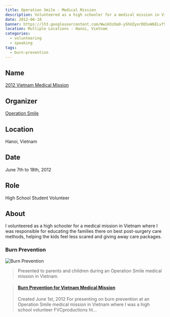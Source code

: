 ```yaml
---
title: Operation Smile - Medical Mission
description: Volunteered as a high schooler for a medical mission in Vietnam through Operation Smile.
date: 2012-06-18
banner: https://lh3.googleusercontent.com/WwiH3zOaO-yShUZyorDDSxWGELvfSgfOA6etrjCIJaGUxPaTpVIi2LdXn5Tl7IgqHtBgN_Onxpl37h8vvM5Xkn95xnGajbAmlfIwLCNIz4Tb5un9OscvPN9LCwvlusmZ7QibNwr3o5EqW6SLEiyFrxo5CSloQm9afJdsT7x1pEbeORZ8IOqbeF5k1kWlka-j3K7QUuuc4MJehDkcs_vyEyJjisFuIXy0yQWReXk89kzIeUjD_lsxiPcd68cNmU67aM6jKYUwQTB5fYolEsRQCrjzppt1GhG2AWGU9ud7SmqHtr_A2hWqoJW4qj703yu9IVbo2J1q4fUDQ6tEScGTTBV3WyrNw_QcqtVKRc4erAjFSDLxn6pN3T_NdWuPBQ6t3oQEmOw9bpJIv_judmORFn9HmcehPIPnXpWvbAUNLKglWvD--7PUrtWovg06vBtAAGqz_aNG1_Rs7ml5ruS5rCT72U8XLgGcu6vdjHwYNNWpZtJ6OGUu7NieciGgd-zPjBIYi_qRjuOluurUDFFW6T5cIpYQqY53yYjxcS9JpkFwvGiSl_zwbIIeLDpIjwjkU0usKiLR5oUd-DJahqfWQmoKRg3HF7aRNVh8axoXsb1c5Q4HMnVfzqlpJ4wKjnj5=w960-h578-no
location: Multiple Locations - Hanoi, Vietnam
categories:
  - volunteering
  - speaking
tags:
  - burn-prevention
---
```


## Name

[2012 Vietnam Medical Mission](https://operationsmilevietnam2012.blogspot.com/)

## Organizer

[Operation Smile](https://studentprograms.operationsmile.org/events/mission-training-workshop/)

## Location

Hanoi, Vietnam

## Date

June 7th to 18th, 2012

## Role

High School Student Volunteer

## About

I volunteered as a high schooler for a medical mission in Vietnam where I was responsible for educating the families there on best post-surgery care methods, helping the kids feel less scared and giving away care packages.

### Burn Prevention

![Burn Prevention](https://image.slidesharecdn.com/2012-06-01burnpreventionvietnamese-171014013805/95/burn-prevention-for-vietnam-medical-mission-1-638.jpg?cb=1510615164)

> Presented to parents and children during an Operation Smile medical mission in Vietnam.

<blockquote class="embedly-card"><h4><a href="https://www.slideshare.net/FVCproductions/burn-prevention-for-vietnam-medical-mission">Burn Prevention for Vietnam Medical Mission</a></h4><p>Created June 1st, 2012 For presenting on burn prevention at an Operation Smile medical mission in Vietnam where I was a high school volunteer FVCproductions ht...</p></blockquote>
<script async src="//cdn.embedly.com/widgets/platform.js" charset="UTF-8"></script>
